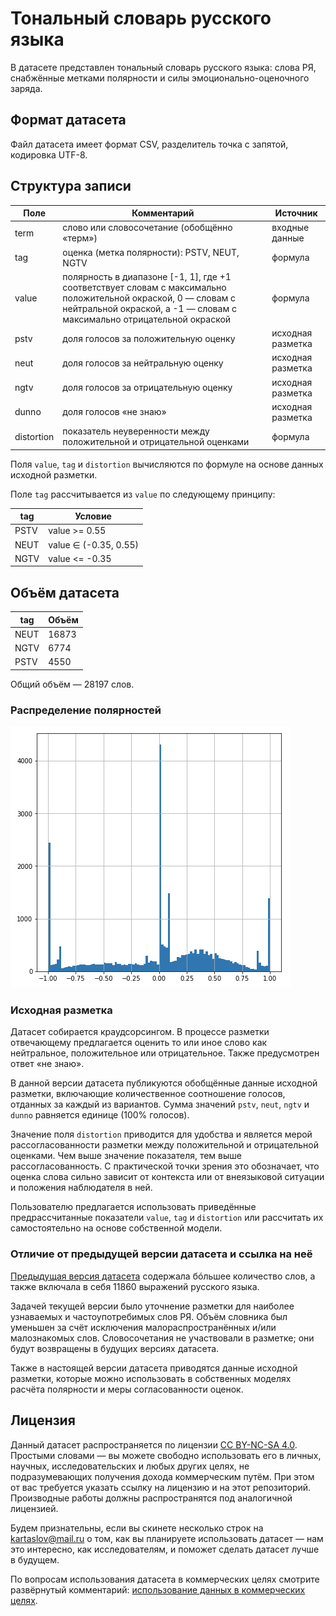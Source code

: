 # Тональный словарь русского языка

В датасете представлен тональный словарь русского языка: слова РЯ, снабжённые метками полярности и силы эмоционально-оценочного заряда.

## Формат датасета
Файл датасета имеет формат CSV, разделитель точка с запятой, кодировка UTF-8.

## Структура записи

| Поле  | Комментарий | Источник
| ------------- | ------------- | ------------- |
| term  | слово или словосочетание (обобщённо «терм»)  | входные данные
| tag | оценка (метка полярности): PSTV, NEUT, NGTV  | формула
| value | полярность в диапазоне [-1, 1], где +1 соответствует словам с максимально положительной окраской, 0 — словам с нейтральной окраской, а -1 — словам с максимально отрицательной окраской    | формула
| pstv | доля голосов за положительную оценку  | исходная разметка 
| neut | доля голосов за нейтральную оценку  | исходная разметка
| ngtv | доля голосов за отрицательную оценку  | исходная разметка
| dunno | доля голосов «не знаю»  | исходная разметка
| distortion | показатель неуверенности между положительной и отрицательной оценками | формула

Поля `value`, `tag` и `distortion` вычисляются по формуле на основе данных исходной разметки.

Поле `tag` рассчитывается из `value` по следующему принципу:

| tag  | Условие |
| ------------- | ------------- |
| PSTV | value >= 0.55  |
| NEUT | value ∈ (-0.35, 0.55)  |
| NGTV | value <= -0.35  |

## Объём датасета

| tag  | Объём |
| ------------- | ------------- |
| NEUT | 16873  |
| NGTV | 6774  |
| PSTV | 4550  |

Общий объём — 28197 слов.

### Распределение полярностей

![GitHub Logo](readme/value_distr.png)

### Исходная разметка
Датасет собирается краудсорсингом. В процессе разметки отвечающему предлагается оценить то или иное слово как нейтральное, положительное или отрицательное. Также предусмотрен ответ «не знаю».
 
 В данной версии датасета публикуются обобщённые данные исходной разметки, включающие количественное соотношение голосов, отданных за каждый из вариантов. Сумма значений `pstv`, `neut`, `ngtv` и `dunno` равняется единице (100% голосов).
 
 Значение поля `distortion` приводится для удобства и является мерой рассогласованности разметки между положительной и отрицательной оценками. Чем выше значение показателя, тем выше рассогласованность. С практической точки зрения это обозначает, что оценка слова сильно зависит от контекста или от внеязыковой ситуации и положения наблюдателя в ней.
 
 Пользователю предлагается использовать приведённые предрассчитанные показатели `value`, `tag` и `distortion` или рассчитать их самостоятельно на основе собственной модели.

### Отличие от предыдущей версии датасета и ссылка на неё

[Предыдущая версия датасета] содержала бóльшее количество слов, а также включала в себя 11860 выражений русского языка.
 
 Задачей текущей версии было уточнение разметки для наиболее узнаваемых и частоупотребимых слов РЯ. Объём словника был уменьшен за счёт исключения малораспространённых и/или малознакомых слов. Словосочетания не участвовали в разметке; они будут возвращены в будущих версиях датасета.
 
 Также в настоящей версии датасета приводятся данные исходной разметки, которые можно использовать в собственных моделях расчёта полярности и меры согласованности оценок.

## Лицензия

Данный датасет распространяется по лицензии [CC BY-NC-SA 4.0]. Простыми словами — вы можете свободно использовать его в личных, научных, исследовательских и любых других целях, не подразумевающих получения дохода коммерческим путём. При этом от вас требуется указать ссылку на лицензию и на этот репозиторий. Производные работы должны распространятся под аналогичной лицензией.

Будем признательны, если вы скинете несколько строк на kartaslov@mail.ru о том, как вы планируете использовать датасет — нам это интересно, как исследователям, и поможет сделать датасет лучше в будущем.

По вопросам использования датасета в коммерческих целях смотрите развёрнутый комментарий: [использование данных в коммерческих целях].

[использование данных в коммерческих целях]: <../../../readme/commercial_use.md>
[CC BY-NC-SA 4.0]: https://creativecommons.org/licenses/by-nc-sa/4.0/
[интерактивном навигаторе]: https://research.kartaslov.ru/
[Предыдущая версия датасета]: <../../emo_dict_history/v1_2018_dec>